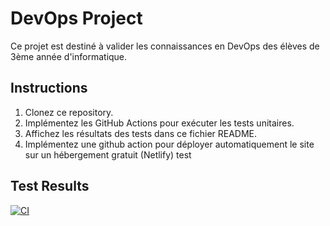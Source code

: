 # DevOps Project

Ce projet est destiné à valider les connaissances en DevOps des élèves de 3ème année d'informatique.

## Instructions

1. Clonez ce repository.
2. Implémentez les GitHub Actions pour exécuter les tests unitaires.
3. Affichez les résultats des tests dans ce fichier README.
4. Implémentez une github action pour déployer automatiquement le site sur un hébergement gratuit (Netlify)
test

## Test Results

[![CI](https://github.com/Mohamed-Ouzammad/devops-project/actions/workflows/ci.yml/badge.svg)](https://github.com/Mohamed-Ouzammad/devops-project/actions/workflows/ci.yml)
